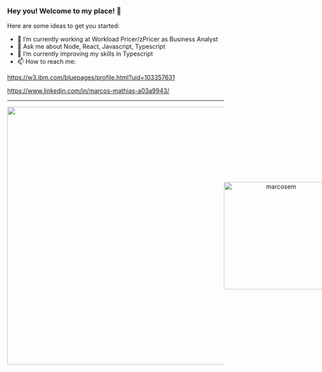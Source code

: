 ### Hey you! Welcome to my place! 👋

Here are some ideas to get you started:

- 🔭 I’m currently working at Workload Pricer/zPricer as Business Analyst
- 💬 Ask me about Node, React, Javascript, Typescript
- 🌱 I’m currently improving my skills in Typescript
- 📫 How to reach me:

https://w3.ibm.com/bluepages/profile.html?uid=103357631

https://www.linkedin.com/in/marcos-mathias-a03a9943/

<hr>

<p align="center" style="display: flex; align-items: center; justify-content: space-around">
<img width=600 src="https://github-readme-stats.vercel.app/api?username=marcosem&theme=blueberry&show_icons=true" />
 
<img width=250 src="https://github-readme-stats.vercel.app/api/top-langs?username=marcosem&show_icons=true&theme=blueberry&hide_border=true&cache_seconds=1800&locale=en" alt="marcosem" />

</p>
